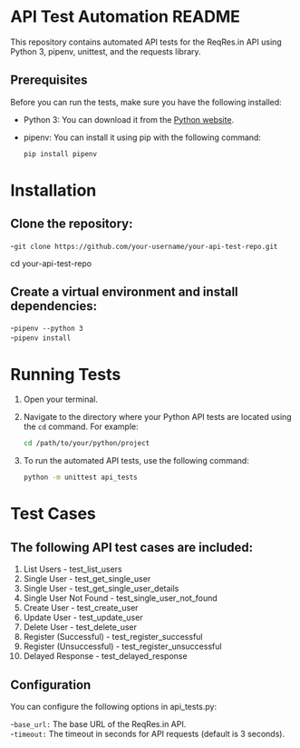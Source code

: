# API Test Automation README

This repository contains automated API tests for the ReqRes.in API using Python 3, pipenv, unittest, and the requests library.

## Prerequisites

Before you can run the tests, make sure you have the following installed:

- Python 3: You can download it from the [Python website](https://www.python.org/downloads/).
- pipenv: You can install it using pip with the following command:

  ```bash
  pip install pipenv

# Installation
## Clone the repository:
-```git clone https://github.com/your-username/your-api-test-repo.git```   

  cd your-api-test-repo

## Create a virtual environment and install dependencies:
-```pipenv --python 3```  
-```pipenv install```

# Running Tests

1. Open your terminal.

2. Navigate to the directory where your Python API tests are located using the `cd` command. For example:

   ```bash
   cd /path/to/your/python/project

3. To run the automated API tests, use the following command:
   ```bash
   python -m unittest api_tests

# Test Cases
## The following API test cases are included:

1. List Users - test_list_users
2. Single User - test_get_single_user
3. Single User - test_get_single_user_details
4. Single User Not Found - test_single_user_not_found
5. Create User - test_create_user
6. Update User - test_update_user
7. Delete User - test_delete_user
8. Register (Successful) - test_register_successful
9. Register (Unsuccessful) - test_register_unsuccessful
10. Delayed Response - test_delayed_response

## Configuration  
You can configure the following options in api_tests.py:

-`base_url:` The base URL of the ReqRes.in API.  
-`timeout:` The timeout in seconds for API requests (default is 3 seconds).
